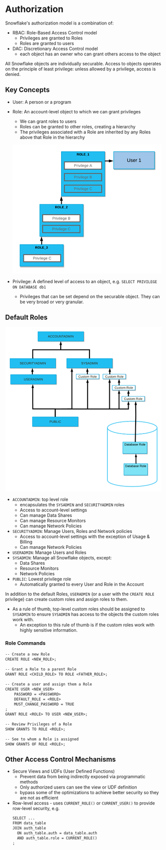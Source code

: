 # Authorization #

Snowflake's authorization model is a combination of:
* RBAC: Role-Based Access Control model
  * Privileges are granted to Roles
  * Roles are granted to users
* DAC: Discretionary Access Control model
  * each object has an owner who can grant others access to the object

All Snowflake objects are individually securable. Access to objects operates on the principle of least privilege: unless allowed by a privilege, access is denied.

## Key Concepts ##
* User: A person or a program
* Role: An account-level object to which we can grant privileges
  * We can grant roles to users
  * Roles can be granted to other roles, creating a hierarchy
  * The privileges associated with a Role are inherited by any Roles above that Role in the hierarchy
  
  ![](../images/PrivilegeInheritance.png)
* Privilege: A defined level of access to an object, e.g. `SELECT PRIVILEGE ON DATABASE db1`
  * Privileges that can be set depend on the securable object. They can be very broad or very granular.

## Default Roles ##

![](../images/SystemRoleHierarchy.png)

* `ACCOUNTADMIN`: top level role
  * encapsulates the `SYSADMIN` and `SECURITYADMIN` roles
  * Access to account-level settings
  * Can manage Data Shares
  * Can manage Resource Monitors
  * Can manage Network Policies
* `SECURITYADMIN`: Manage Users, Roles and Network policies
  * Access to account-level settings with the exception of Usage & Billing
  * Can manage Network Policies
* `USERADMIN`: Manage Users and Roles
* `SYSADMIN`: Manage all Snowflake objects, except:
  * Data Shares
  * Resource Monitors
  * Network Policies
* `PUBLIC`: Lowest privilege role
  * Automatically granted to every User and Role in the Account

In addition to the default Roles, `USERADMIN` (or a user with the `CREATE ROLE` privilege) can create custom roles and assign roles to them. 
* As a rule of thumb, top-level custom roles should be assigned to `SYSADMIN` to ensure `SYSADMIN` has access to the objects the custom roles work with.
  * An exception to this rule of thumb is if the custom roles work with highly sensitive information.

### Role Commands ###
```
-- Create a new Role
CREATE ROLE <NEW_ROLE>;

-- Grant a Role to a parent Role
GRANT ROLE <CHILD_ROLE> TO ROLE <FATHER_ROLE>;

-- Create a user and assign them a Role
CREATE USER <NEW_USER>
    PASSWORD = <PASSWORD> 
    DEFAULT_ROLE = <ROLE>
    MUST_CHANGE_PASSWORD = TRUE
;
GRANT ROLE <ROLE> TO USER <NEW_USER>;

-- Review Privileges of a Role
SHOW GRANTS TO ROLE <ROLE>;

-- See to whom a Role is assigned
SHOW GRANTS OF ROLE <ROLE>;
```

## Other Access Control Mechanisms ##
* Secure Views and UDFs (User Defined Functions)
  * Prevent data from being indirectly exposed via programmatic methods
  * Only authorized users can see the view or UDF definition
  * bypass some of the optimizations to achieve better security so they are not as efficient
* Row-level access - uses `CURRENT_ROLE()` or `CURRENT_USER()` to provide row-level security, e.g.
  ```
  SELECT ...
  FROM data_table
  JOIN auth_table
    ON auth_table.auth = data_table.auth
    AND auth_table.role = CURRENT_ROLE()
  ;
  ```

